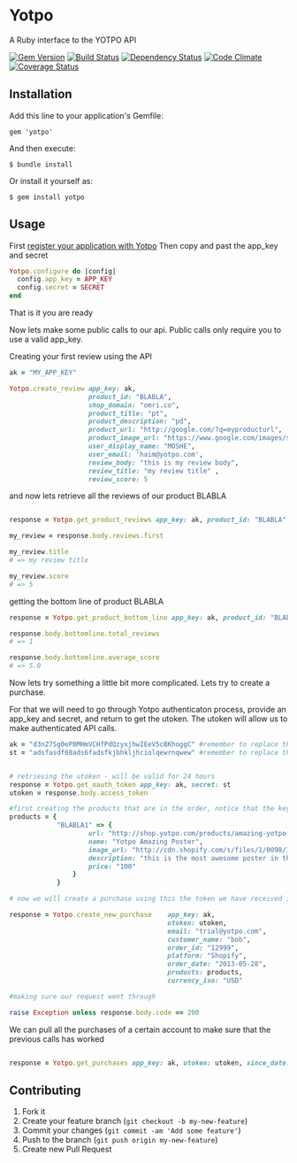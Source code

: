 # Yotpo

A Ruby interface to the YOTPO API

[gem]: http://rubygems.org/gems/yotpo
[travis]: http://travis-ci.org/YotpoLtd/yotpo-ruby
[gemnasium]: https://gemnasium.com/YotpoLtd/yotpo-ruby
[codeclimate]: https://codeclimate.com/github/YotpoLtd/yotpo-ruby
[coveralls]: https://coveralls.io/r/YotpoLtd/yotpo-ruby

[![Gem Version](https://badge.fury.io/rb/yotpo.png)][gem]
[![Build Status](https://secure.travis-ci.org/YotpoLtd/yotpo-ruby.png?branch=master)][travis]
[![Dependency Status](https://gemnasium.com/YotpoLtd/yotpo-ruby.png?travis)][gemnasium]
[![Code Climate](https://codeclimate.com/github/YotpoLtd/yotpo-ruby.png)][codeclimate]
[![Coverage Status](https://coveralls.io/repos/YotpoLtd/yotpo-ruby/badge.png?branch=master)][coveralls]

## Installation

Add this line to your application's Gemfile:

    gem 'yotpo'

And then execute:

    $ bundle install

Or install it yourself as:

    $ gem install yotpo

## Usage

First [register your application with Yotpo][register]
Then copy and past the app_key and secret
```ruby
Yotpo.configure do |config|
  config.app_key = APP_KEY
  config.secret = SECRET
end
```
That is it you are ready

Now lets make some public calls to our api. Public calls only require you to use a valid app_key.

Creating your first review using the API

```ruby
ak = "MY_APP_KEY"

Yotpo.create_review app_key: ak,
                    product_id: "BLABLA",
                    shop_domain: "omri.co",
                    product_title: "pt",
                    product_description: "pd",
                    product_url: "http://google.com/?q=myproducturl",
                    product_image_url: "https://www.google.com/images/srpr/logo4w.png",
                    user_display_name: "MOSHE",
                    user_email: 'haim@yotpo.com',
                    review_body: "this is my review body",
                    review_title: "my review title" ,
                    review_score: 5
```

and now lets retrieve all the reviews of our product BLABLA

```ruby

response = Yotpo.get_product_reviews app_key: ak, product_id: "BLABLA"

my_review = response.body.reviews.first

my_review.title
# => my review title

my_review.score
# => 5

```

getting the bottom line of product BLABLA

```ruby
response = Yotpo.get_product_bottom_line app_key: ak, product_id: "BLABLA"

response.body.bottomline.total_reviews
# => 1

response.body.bottomline.average_score
# => 5.0
```

Now lets try something a little bit more complicated. Lets try to create a purchase.

For that we will need to go through Yotpo authenticaton process, provide an app_key and secret, and return to get the utoken. The utoken will allow us to make authenticated API calls.

```ruby
ak = "d3n27Sg0eP8MHmVCHfPdQzyxjhwIEeV5cBKhoggC" #remember to replace the APP_KEY with your own.
st = "adsfasdf68ads6fadsfkjbhkljhciolqewrnqwew" #remember to replace the SECRET with your own.


# retrieving the utoken - will be valid for 24 hours
response = Yotpo.get_oauth_token app_key: ak, secret: st
utoken = response.body.access_token

#first creating the products that are in the order, notice that the key of the product hash is the product_sku
products = {
            "BLABLA1" => {
                    url: "http://shop.yotpo.com/products/amazing-yotpo-poster",
                    name: "Yotpo Amazing Poster",
                    image_url: "http://cdn.shopify.com/s/files/1/0098/1912/products/qa2_medium.png?41",
                    description: "this is the most awesome poster in the world!",
                    price: "100"
                }
            }

# now we will create a purchase using this the token we have received in the previous step

response = Yotpo.create_new_purchase    app_key: ak,
                                        utoken: utoken,
                                        email: "trial@yotpo.com",
                                        customer_name: "bob",
                                        order_id: "12999",
                                        platform: "Shopify",
                                        order_date: "2013-05-28",
                                        products: products,
                                        currency_iso: "USD"

#making sure our request went through

raise Exception unless response.body.code == 200

```

We can pull all the purchases of a certain account to make sure that the previous calls has worked

```ruby

response = Yotpo.get_purchases app_key: ak, utoken: utoken, since_date: "2013-05-26"

```


[register]: https://www.yotpo.com/register

## Contributing

1. Fork it
2. Create your feature branch (`git checkout -b my-new-feature`)
3. Commit your changes (`git commit -am 'Add some feature'`)
4. Push to the branch (`git push origin my-new-feature`)
5. Create new Pull Request
